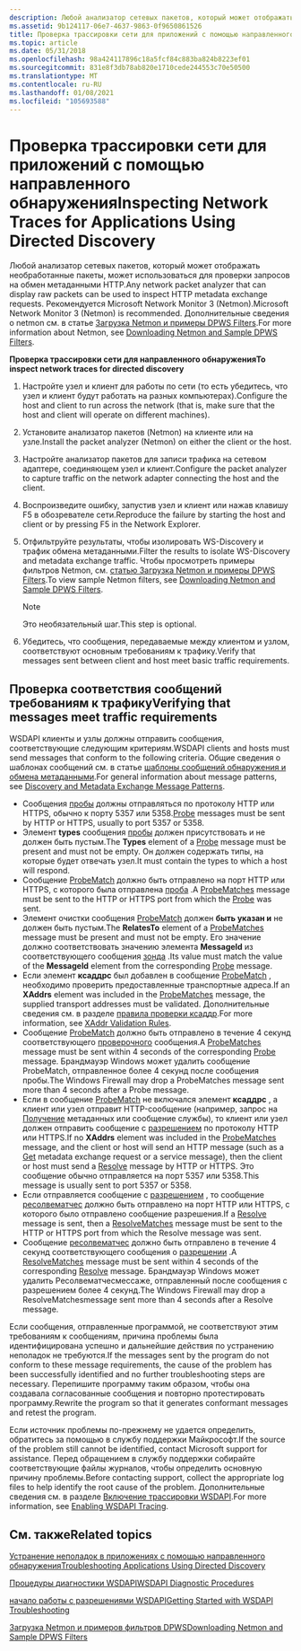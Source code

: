 ```yaml
---
description: Любой анализатор сетевых пакетов, который может отображать необработанные пакеты, может использоваться для проверки запросов на обмен метаданными HTTP. Рекомендуется Microsoft Network Monitor 3 (Netmon). Дополнительные сведения о netmon см. в статье Загрузка Netmon и примеры DPWS Filters.
ms.assetid: 9b124117-06e7-4637-9863-0f9650861526
title: Проверка трассировки сети для приложений с помощью направленного обнаружения
ms.topic: article
ms.date: 05/31/2018
ms.openlocfilehash: 98a424117896c18a5fcf84c883ba824b8223ef01
ms.sourcegitcommit: 831e8f3db78ab820e1710cede244553c70e50500
ms.translationtype: MT
ms.contentlocale: ru-RU
ms.lasthandoff: 01/08/2021
ms.locfileid: "105693588"
---
```

# <a name="inspecting-network-traces-for-applications-using-directed-discovery"></a><span data-ttu-id="e9a2e-105">Проверка трассировки сети для приложений с помощью направленного обнаружения</span><span class="sxs-lookup"><span data-stu-id="e9a2e-105">Inspecting Network Traces for Applications Using Directed Discovery</span></span>

<span data-ttu-id="e9a2e-106">Любой анализатор сетевых пакетов, который может отображать необработанные пакеты, может использоваться для проверки запросов на обмен метаданными HTTP.</span><span class="sxs-lookup"><span data-stu-id="e9a2e-106">Any network packet analyzer that can display raw packets can be used to inspect HTTP metadata exchange requests.</span></span> <span data-ttu-id="e9a2e-107">Рекомендуется Microsoft Network Monitor 3 (Netmon).</span><span class="sxs-lookup"><span data-stu-id="e9a2e-107">Microsoft Network Monitor 3 (Netmon) is recommended.</span></span> <span data-ttu-id="e9a2e-108">Дополнительные сведения о netmon см. в статье [Загрузка Netmon и примеры DPWS Filters](downloading-netmon-and-sample-dpws-filters.md).</span><span class="sxs-lookup"><span data-stu-id="e9a2e-108">For more information about Netmon, see [Downloading Netmon and Sample DPWS Filters](downloading-netmon-and-sample-dpws-filters.md).</span></span>

<span data-ttu-id="e9a2e-109">**Проверка трассировки сети для направленного обнаружения**</span><span class="sxs-lookup"><span data-stu-id="e9a2e-109">**To inspect network traces for directed discovery**</span></span>

1.  <span data-ttu-id="e9a2e-110">Настройте узел и клиент для работы по сети (то есть убедитесь, что узел и клиент будут работать на разных компьютерах).</span><span class="sxs-lookup"><span data-stu-id="e9a2e-110">Configure the host and client to run across the network (that is, make sure that the host and client will operate on different machines).</span></span>
2.  <span data-ttu-id="e9a2e-111">Установите анализатор пакетов (Netmon) на клиенте или на узле.</span><span class="sxs-lookup"><span data-stu-id="e9a2e-111">Install the packet analyzer (Netmon) on either the client or the host.</span></span>
3.  <span data-ttu-id="e9a2e-112">Настройте анализатор пакетов для записи трафика на сетевом адаптере, соединяющем узел и клиент.</span><span class="sxs-lookup"><span data-stu-id="e9a2e-112">Configure the packet analyzer to capture traffic on the network adapter connecting the host and the client.</span></span>
4.  <span data-ttu-id="e9a2e-113">Воспроизведите ошибку, запустив узел и клиент или нажав клавишу F5 в обозревателе сети.</span><span class="sxs-lookup"><span data-stu-id="e9a2e-113">Reproduce the failure by starting the host and client or by pressing F5 in the Network Explorer.</span></span>
5.  <span data-ttu-id="e9a2e-114">Отфильтруйте результаты, чтобы изолировать WS-Discovery и трафик обмена метаданными.</span><span class="sxs-lookup"><span data-stu-id="e9a2e-114">Filter the results to isolate WS-Discovery and metadata exchange traffic.</span></span> <span data-ttu-id="e9a2e-115">Чтобы просмотреть примеры фильтров Netmon, см. [статью Загрузка Netmon и примеры DPWS Filters](downloading-netmon-and-sample-dpws-filters.md).</span><span class="sxs-lookup"><span data-stu-id="e9a2e-115">To view sample Netmon filters, see [Downloading Netmon and Sample DPWS Filters](downloading-netmon-and-sample-dpws-filters.md).</span></span>
    > [!Note]  
    > <span data-ttu-id="e9a2e-116">Это необязательный шаг.</span><span class="sxs-lookup"><span data-stu-id="e9a2e-116">This step is optional.</span></span>

     

6.  <span data-ttu-id="e9a2e-117">Убедитесь, что сообщения, передаваемые между клиентом и узлом, соответствуют основным требованиям к трафику.</span><span class="sxs-lookup"><span data-stu-id="e9a2e-117">Verify that messages sent between client and host meet basic traffic requirements.</span></span>

## <a name="verifying-that-messages-meet-traffic-requirements"></a><span data-ttu-id="e9a2e-118">Проверка соответствия сообщений требованиям к трафику</span><span class="sxs-lookup"><span data-stu-id="e9a2e-118">Verifying that messages meet traffic requirements</span></span>

<span data-ttu-id="e9a2e-119">WSDAPI клиенты и узлы должны отправить сообщения, соответствующие следующим критериям.</span><span class="sxs-lookup"><span data-stu-id="e9a2e-119">WSDAPI clients and hosts must send messages that conform to the following criteria.</span></span> <span data-ttu-id="e9a2e-120">Общие сведения о шаблонах сообщений см. в статье [шаблоны сообщений обнаружения и обмена метаданными](discovery-and-metadata-exchange-message-patterns.md).</span><span class="sxs-lookup"><span data-stu-id="e9a2e-120">For general information about message patterns, see [Discovery and Metadata Exchange Message Patterns](discovery-and-metadata-exchange-message-patterns.md).</span></span>

-   <span data-ttu-id="e9a2e-121">Сообщения [пробы](probe-message.md) должны отправляться по протоколу HTTP или HTTPS, обычно к порту 5357 или 5358.</span><span class="sxs-lookup"><span data-stu-id="e9a2e-121">[Probe](probe-message.md) messages must be sent by HTTP or HTTPS, usually to port 5357 or 5358.</span></span>
-   <span data-ttu-id="e9a2e-122">Элемент **types** сообщения [пробы](probe-message.md) должен присутствовать и не должен быть пустым.</span><span class="sxs-lookup"><span data-stu-id="e9a2e-122">The **Types** element of a [Probe](probe-message.md) message must be present and must not be empty.</span></span> <span data-ttu-id="e9a2e-123">Он должен содержать типы, на которые будет отвечать узел.</span><span class="sxs-lookup"><span data-stu-id="e9a2e-123">It must contain the types to which a host will respond.</span></span>
-   <span data-ttu-id="e9a2e-124">Сообщение [ProbeMatch](probematches-message.md) должно быть отправлено на порт HTTP или HTTPS, с которого была отправлена [проба](probe-message.md) .</span><span class="sxs-lookup"><span data-stu-id="e9a2e-124">A [ProbeMatches](probematches-message.md) message must be sent to the HTTP or HTTPS port from which the [Probe](probe-message.md) was sent.</span></span>
-   <span data-ttu-id="e9a2e-125">Элемент очистки сообщения [ProbeMatch](probematches-message.md) должен **быть указан и** не должен быть пустым.</span><span class="sxs-lookup"><span data-stu-id="e9a2e-125">The **RelatesTo** element of a [ProbeMatches](probematches-message.md) message must be present and must not be empty.</span></span> <span data-ttu-id="e9a2e-126">Его значение должно соответствовать значению элемента **MessageId** из соответствующего сообщения [зонда](probe-message.md) .</span><span class="sxs-lookup"><span data-stu-id="e9a2e-126">Its value must match the value of the **MessageId** element from the corresponding [Probe](probe-message.md) message.</span></span>
-   <span data-ttu-id="e9a2e-127">Если элемент **ксаддрс** был добавлен в сообщение [ProbeMatch](probematches-message.md) , необходимо проверить предоставленные транспортные адреса.</span><span class="sxs-lookup"><span data-stu-id="e9a2e-127">If an **XAddrs** element was included in the [ProbeMatches](probematches-message.md) message, the supplied transport addresses must be validated.</span></span> <span data-ttu-id="e9a2e-128">Дополнительные сведения см. в разделе [правила проверки ксаддр](xaddr-validation-rules.md).</span><span class="sxs-lookup"><span data-stu-id="e9a2e-128">For more information, see [XAddr Validation Rules](xaddr-validation-rules.md).</span></span>
-   <span data-ttu-id="e9a2e-129">Сообщение [ProbeMatch](probematches-message.md) должно быть отправлено в течение 4 секунд соответствующего [проверочного](probe-message.md) сообщения.</span><span class="sxs-lookup"><span data-stu-id="e9a2e-129">A [ProbeMatches](probematches-message.md) message must be sent within 4 seconds of the corresponding [Probe](probe-message.md) message.</span></span> <span data-ttu-id="e9a2e-130">Брандмауэр Windows может удалить сообщение ProbeMatch, отправленное более 4 секунд после сообщения пробы.</span><span class="sxs-lookup"><span data-stu-id="e9a2e-130">The Windows Firewall may drop a ProbeMatches message sent more than 4 seconds after a Probe message.</span></span>
-   <span data-ttu-id="e9a2e-131">Если в сообщение [ProbeMatch](probematches-message.md) не включался элемент **ксаддрс** , а клиент или узел отправит HTTP-сообщение (например, запрос на [Получение](get--metadata-exchange--http-request-and-message.md) метаданных или сообщение службы), то клиент или узел должен отправить сообщение с [разрешением](resolve-message.md) по протоколу HTTP или HTTPS.</span><span class="sxs-lookup"><span data-stu-id="e9a2e-131">If no **XAddrs** element was included in the [ProbeMatches](probematches-message.md) message, and the client or host will send an HTTP message (such as a [Get](get--metadata-exchange--http-request-and-message.md) metadata exchange request or a service message), then the client or host must send a [Resolve](resolve-message.md) message by HTTP or HTTPS.</span></span> <span data-ttu-id="e9a2e-132">Это сообщение обычно отправляется на порт 5357 или 5358.</span><span class="sxs-lookup"><span data-stu-id="e9a2e-132">This message is usually sent to port 5357 or 5358.</span></span>
-   <span data-ttu-id="e9a2e-133">Если отправляется сообщение с [разрешением](resolve-message.md) , то сообщение [ресолвематчес](resolvematches-message.md) должно быть отправлено на порт HTTP или HTTPS, с которого было отправлено сообщение разрешения.</span><span class="sxs-lookup"><span data-stu-id="e9a2e-133">If a [Resolve](resolve-message.md) message is sent, then a [ResolveMatches](resolvematches-message.md) message must be sent to the HTTP or HTTPS port from which the Resolve message was sent.</span></span>
-   <span data-ttu-id="e9a2e-134">Сообщение [ресолвематчес](resolvematches-message.md) должно быть отправлено в течение 4 секунд соответствующего сообщения о [разрешении](resolve-message.md) .</span><span class="sxs-lookup"><span data-stu-id="e9a2e-134">A [ResolveMatches](resolvematches-message.md) message must be sent within 4 seconds of the corresponding [Resolve](resolve-message.md) message.</span></span> <span data-ttu-id="e9a2e-135">Брандмауэр Windows может удалить Ресолвематчесмессаже, отправленный после сообщения с разрешением более 4 секунд.</span><span class="sxs-lookup"><span data-stu-id="e9a2e-135">The Windows Firewall may drop a ResolveMatchesmessage sent more than 4 seconds after a Resolve message.</span></span>

<span data-ttu-id="e9a2e-136">Если сообщения, отправленные программой, не соответствуют этим требованиям к сообщениям, причина проблемы была идентифицирована успешно и дальнейшие действия по устранению неполадок не требуются.</span><span class="sxs-lookup"><span data-stu-id="e9a2e-136">If the messages sent by the program do not conform to these message requirements, the cause of the problem has been successfully identified and no further troubleshooting steps are necessary.</span></span> <span data-ttu-id="e9a2e-137">Перепишите программу таким образом, чтобы она создавала согласованные сообщения и повторно протестировать программу.</span><span class="sxs-lookup"><span data-stu-id="e9a2e-137">Rewrite the program so that it generates conformant messages and retest the program.</span></span>

<span data-ttu-id="e9a2e-138">Если источник проблемы по-прежнему не удается определить, обратитесь за помощью в службу поддержки Майкрософт.</span><span class="sxs-lookup"><span data-stu-id="e9a2e-138">If the source of the problem still cannot be identified, contact Microsoft support for assistance.</span></span> <span data-ttu-id="e9a2e-139">Перед обращением в службу поддержки собирайте соответствующие файлы журналов, чтобы определить основную причину проблемы.</span><span class="sxs-lookup"><span data-stu-id="e9a2e-139">Before contacting support, collect the appropriate log files to help identify the root cause of the problem.</span></span> <span data-ttu-id="e9a2e-140">Дополнительные сведения см. в разделе [Включение трассировки WSDAPI](enabling-wsdapi-tracing.md).</span><span class="sxs-lookup"><span data-stu-id="e9a2e-140">For more information, see [Enabling WSDAPI Tracing](enabling-wsdapi-tracing.md).</span></span>

## <a name="related-topics"></a><span data-ttu-id="e9a2e-141">См. также</span><span class="sxs-lookup"><span data-stu-id="e9a2e-141">Related topics</span></span>

<dl> <dt>

[<span data-ttu-id="e9a2e-142">Устранение неполадок в приложениях с помощью направленного обнаружения</span><span class="sxs-lookup"><span data-stu-id="e9a2e-142">Troubleshooting Applications Using Directed Discovery</span></span>](troubleshooting-applications-using-directed-discovery.md)
</dt> <dt>

[<span data-ttu-id="e9a2e-143">Процедуры диагностики WSDAPI</span><span class="sxs-lookup"><span data-stu-id="e9a2e-143">WSDAPI Diagnostic Procedures</span></span>](wsdapi-diagnostic-procedures.md)
</dt> <dt>

[<span data-ttu-id="e9a2e-144">начало работы с разрешениями WSDAPI</span><span class="sxs-lookup"><span data-stu-id="e9a2e-144">Getting Started with WSDAPI Troubleshooting</span></span>](getting-started-with-wsdapi-troubleshooting.md)
</dt> <dt>

[<span data-ttu-id="e9a2e-145">Загрузка Netmon и примеров фильтров DPWS</span><span class="sxs-lookup"><span data-stu-id="e9a2e-145">Downloading Netmon and Sample DPWS Filters</span></span>](downloading-netmon-and-sample-dpws-filters.md)
</dt> </dl>

 

 



